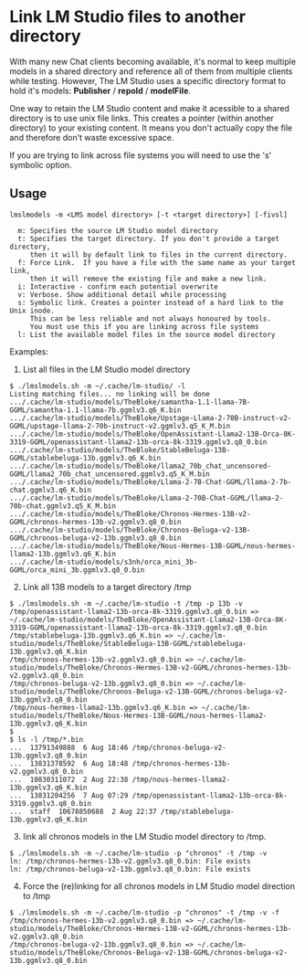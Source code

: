 # Link LM Studio files to another directory

With many new Chat clients becoming available, it's normal to keep multiple models in a shared directory and reference all of them from multiple clients while testing.  However, The LM Studio uses a specific directory format to hold it's models: **Publisher** / **repoId** / **modelFile**.</br>

One way to retain the LM Studio content and make it acessible to a shared directory is to use unix file links. This creates a pointer (within another directory) to your existing content.  It means you don't actually copy the file and therefore don't waste excessive space.

If you are trying to link across file systems you will need to use the 's' symbolic option.

## Usage

```
lmslmodels -m <LMS model directory> [-t <target directory>] [-fivsl]
    
  m: Specifies the source LM Studio model directory
  t: Specifies the target directory. If you don't provide a target directory,
     then it will by default link to files in the current directory.
  f: Force Link.  If you have a file with the same name as your target link,
     then it will remove the existing file and make a new link.
  i: Interactive - confirm each potential overwrite
  v: Verbose. Show additional detail while processing
  s: Symbolic link. Creates a pointer instead of a hard link to the Unix inode.
     This can be less reliable and not always honoured by tools.
     You must use this if you are linking across file systems
  l: List the available model files in the source model directory
```

Examples:

1) List all files in the LM Studio model directory

```
$ ./lmslmodels.sh -m ~/.cache/lm-studio/ -l
Listing matching files... no linking will be done
.../.cache/lm-studio/models/TheBloke/samantha-1.1-llama-7B-GGML/samantha-1.1-llama-7b.ggmlv3.q6_K.bin
.../.cache/lm-studio/models/TheBloke/Upstage-Llama-2-70B-instruct-v2-GGML/upstage-llama-2-70b-instruct-v2.ggmlv3.q5_K_M.bin
.../.cache/lm-studio/models/TheBloke/OpenAssistant-Llama2-13B-Orca-8K-3319-GGML/openassistant-llama2-13b-orca-8k-3319.ggmlv3.q8_0.bin
.../.cache/lm-studio/models/TheBloke/StableBeluga-13B-GGML/stablebeluga-13b.ggmlv3.q6_K.bin
.../.cache/lm-studio/models/TheBloke/llama2_70b_chat_uncensored-GGML/llama2_70b_chat_uncensored.ggmlv3.q5_K_M.bin
.../.cache/lm-studio/models/TheBloke/Llama-2-7B-Chat-GGML/llama-2-7b-chat.ggmlv3.q6_K.bin
.../.cache/lm-studio/models/TheBloke/Llama-2-70B-Chat-GGML/llama-2-70b-chat.ggmlv3.q5_K_M.bin
.../.cache/lm-studio/models/TheBloke/Chronos-Hermes-13B-v2-GGML/chronos-hermes-13b-v2.ggmlv3.q8_0.bin
.../.cache/lm-studio/models/TheBloke/Chronos-Beluga-v2-13B-GGML/chronos-beluga-v2-13b.ggmlv3.q8_0.bin
.../.cache/lm-studio/models/TheBloke/Nous-Hermes-13B-GGML/nous-hermes-llama2-13b.ggmlv3.q6_K.bin
.../.cache/lm-studio/models/s3nh/orca_mini_3b-GGML/orca_mini_3b.ggmlv3.q8_0.bin
```

2) Link all 13B models to a target directory /tmp

```
$ ./lmslmodels.sh -m ~/.cache/lm-studio -t /tmp -p 13b -v
/tmp/openassistant-llama2-13b-orca-8k-3319.ggmlv3.q8_0.bin => ~/.cache/lm-studio/models/TheBloke/OpenAssistant-Llama2-13B-Orca-8K-3319-GGML/openassistant-llama2-13b-orca-8k-3319.ggmlv3.q8_0.bin
/tmp/stablebeluga-13b.ggmlv3.q6_K.bin => ~/.cache/lm-studio/models/TheBloke/StableBeluga-13B-GGML/stablebeluga-13b.ggmlv3.q6_K.bin
/tmp/chronos-hermes-13b-v2.ggmlv3.q8_0.bin => ~/.cache/lm-studio/models/TheBloke/Chronos-Hermes-13B-v2-GGML/chronos-hermes-13b-v2.ggmlv3.q8_0.bin
/tmp/chronos-beluga-v2-13b.ggmlv3.q8_0.bin => ~/.cache/lm-studio/models/TheBloke/Chronos-Beluga-v2-13B-GGML/chronos-beluga-v2-13b.ggmlv3.q8_0.bin
/tmp/nous-hermes-llama2-13b.ggmlv3.q6_K.bin => ~/.cache/lm-studio/models/TheBloke/Nous-Hermes-13B-GGML/nous-hermes-llama2-13b.ggmlv3.q6_K.bin
$
$ ls -l /tmp/*.bin
...  13791349888  6 Aug 18:46 /tmp/chronos-beluga-v2-13b.ggmlv3.q8_0.bin
...  13831378592  6 Aug 18:48 /tmp/chronos-hermes-13b-v2.ggmlv3.q8_0.bin
...  10830311072  2 Aug 22:38 /tmp/nous-hermes-llama2-13b.ggmlv3.q6_K.bin
...  13831204256  7 Aug 07:29 /tmp/openassistant-llama2-13b-orca-8k-3319.ggmlv3.q8_0.bin
...  staff  10678850688  2 Aug 22:37 /tmp/stablebeluga-13b.ggmlv3.q6_K.bin

```

3) link all chronos models in the LM Studio model directory to /tmp. 

```
$ ./lmslmodels.sh -m ~/.cache/lm-studio -p "chronos" -t /tmp -v
ln: /tmp/chronos-hermes-13b-v2.ggmlv3.q8_0.bin: File exists
ln: /tmp/chronos-beluga-v2-13b.ggmlv3.q8_0.bin: File exists
```

4) Force the (re)linking for all chronos models in LM Studio model direction to /tmp

```
$ ./lmslmodels.sh -m ~/.cache/lm-studio -p "chronos" -t /tmp -v -f
/tmp/chronos-hermes-13b-v2.ggmlv3.q8_0.bin => ~/.cache/lm-studio/models/TheBloke/Chronos-Hermes-13B-v2-GGML/chronos-hermes-13b-v2.ggmlv3.q8_0.bin
/tmp/chronos-beluga-v2-13b.ggmlv3.q8_0.bin => ~/.cache/lm-studio/models/TheBloke/Chronos-Beluga-v2-13B-GGML/chronos-beluga-v2-13b.ggmlv3.q8_0.bin
```

